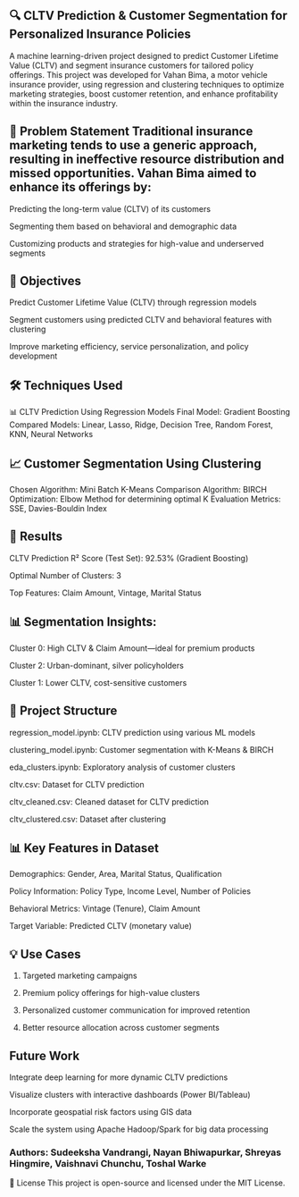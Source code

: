 ## 🔍 CLTV Prediction & Customer Segmentation for Personalized Insurance Policies

A machine learning-driven project designed to predict Customer Lifetime Value (CLTV) and segment insurance customers for tailored policy offerings. This project was developed for Vahan Bima, a motor vehicle insurance provider, using regression and clustering techniques to optimize marketing strategies, boost customer retention, and enhance profitability within the insurance industry.

## 📌 Problem Statement Traditional insurance marketing tends to use a generic approach, resulting in ineffective resource distribution and missed opportunities. Vahan Bima aimed to enhance its offerings by:

Predicting the long-term value (CLTV) of its customers

Segmenting them based on behavioral and demographic data

Customizing products and strategies for high-value and underserved segments

## 🎯 Objectives

Predict Customer Lifetime Value (CLTV) through regression models

Segment customers using predicted CLTV and behavioral features with clustering

Improve marketing efficiency, service personalization, and policy development

## 🛠️ Techniques Used

📊 CLTV Prediction Using Regression Models
Final Model: Gradient Boosting
Compared Models: Linear, Lasso, Ridge, Decision Tree, Random Forest, KNN, Neural Networks

## 📈 Customer Segmentation Using Clustering
Chosen Algorithm: Mini Batch K-Means
Comparison Algorithm: BIRCH
Optimization: Elbow Method for determining optimal K
Evaluation Metrics: SSE, Davies-Bouldin Index

## 🧪 Results

CLTV Prediction R² Score (Test Set): 92.53% (Gradient Boosting)

Optimal Number of Clusters: 3

Top Features: Claim Amount, Vintage, Marital Status

## 📊 Segmentation Insights:

Cluster 0: High CLTV & Claim Amount—ideal for premium products

Cluster 2: Urban-dominant, silver policyholders

Cluster 1: Lower CLTV, cost-sensitive customers

## 📂 Project Structure

regression_model.ipynb: CLTV prediction using various ML models

clustering_model.ipynb: Customer segmentation with K-Means & BIRCH

eda_clusters.ipynb: Exploratory analysis of customer clusters

cltv.csv: Dataset for CLTV prediction

cltv_cleaned.csv: Cleaned dataset for CLTV prediction

cltv_clustered.csv: Dataset after clustering

## 📊 Key Features in Dataset

Demographics: Gender, Area, Marital Status, Qualification

Policy Information: Policy Type, Income Level, Number of Policies

Behavioral Metrics: Vintage (Tenure), Claim Amount

Target Variable: Predicted CLTV (monetary value)

## 💡 Use Cases

1. Targeted marketing campaigns

2. Premium policy offerings for high-value clusters

3. Personalized customer communication for improved retention

4. Better resource allocation across customer segments

## Future Work

Integrate deep learning for more dynamic CLTV predictions

Visualize clusters with interactive dashboards (Power BI/Tableau)

Incorporate geospatial risk factors using GIS data

Scale the system using Apache Hadoop/Spark for big data processing

### Authors: Sudeeksha Vandrangi, Nayan Bhiwapurkar, Shreyas Hingmire, Vaishnavi Chunchu, Toshal Warke

📄 License This project is open-source and licensed under the MIT License.
